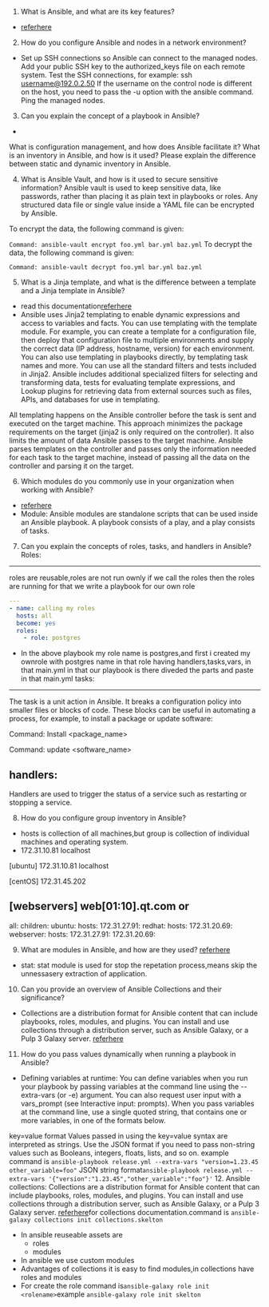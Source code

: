 1. What is Ansible, and what are its key features?
* [referhere](https://www.devopsschool.com/blog/what-are-the-key-features-and-specific-roles-of-ansible/)

2. How do you configure Ansible and nodes in a network environment?
* Set up SSH connections so Ansible can connect to the managed nodes. Add your public SSH key to the authorized_keys file on each remote system. Test the SSH connections, for example: ssh username@192.0.2.50 If the username on the control node is different on the host, you need to pass the -u option with the ansible command. Ping the managed nodes.

3. Can you explain the concept of a playbook in Ansible?
* 
What is configuration management, and how does Ansible facilitate it?
What is an inventory in Ansible, and how is it used?
Please explain the difference between static and dynamic inventory in Ansible.

4. What is Ansible Vault, and how is it used to secure sensitive information?
Ansible vault is used to keep sensitive data, like passwords, rather than placing it as plain text in playbooks or roles. Any structured data file or single value inside a YAML file can be encrypted by Ansible.

To encrypt the data, the following command is given:

``Command: ansible-vault encrypt foo.yml bar.yml baz.yml``
To decrypt the data,  the following command is given:

``Command: ansible-vault decrypt foo.yml bar.yml baz.yml``

5. What is a Jinja template, and what is the difference between a template and a Jinja template in Ansible?
* read this documentation[referhere](https://docs.ansible.com/ansible/latest/playbook_guide/playbooks_templating.html)
* Ansible uses Jinja2 templating to enable dynamic expressions and access to variables and facts. You can use templating with the template module. For example, you can create a template for a configuration file, then deploy that configuration file to multiple environments and supply the correct data (IP address, hostname, version) for each environment. You can also use templating in playbooks directly, by templating task names and more. You can use all the standard filters and tests included in Jinja2. Ansible includes additional specialized filters for selecting and transforming data, tests for evaluating template expressions, and Lookup plugins for retrieving data from external sources such as files, APIs, and databases for use in templating.

All templating happens on the Ansible controller before the task is sent and executed on the target machine. This approach minimizes the package requirements on the target (jinja2 is only required on the controller). It also limits the amount of data Ansible passes to the target machine. Ansible parses templates on the controller and passes only the information needed for each task to the target machine, instead of passing all the data on the controller and parsing it on the target.

6. Which modules do you commonly use in your organization when working with Ansible?
* [referhere](https://opensource.com/article/19/9/must-know-ansible-modules)
* Module: Ansible modules are standalone scripts that can be used inside an Ansible playbook. A playbook consists of a play, and a play consists of tasks. 

7. Can you explain the concepts of roles, tasks, and handlers in Ansible?
Roles:
------
roles are reusable,roles are not run ownly if we call the roles then the roles are running for that we write a playbook for our own role
```yml
---
- name: calling my roles
  hosts: all
  become: yes
  roles: 
    - role: postgres
```
* In the above playbook my role name is postgres,and first i created my ownrole with postgres name in that role having handlers,tasks,vars, in that main.yml in that our playbook is there diveded the parts and paste in that main.yml
tasks:
------
The task is a unit action in Ansible. It breaks a configuration policy into smaller files or blocks of code. These blocks can be useful in automating a process, for example, to install a package or update software:

Command: Install <package_name>

Command: update <software_name>

handlers:
---------
 Handlers are used to trigger the status of a service such as restarting or stopping a service.


8.  How do you configure group inventory in Ansible?
* hosts is collection of all machines,but group is collection of individual machines and operating system.
* 172.31.10.81
localhost

[ubuntu]
172.31.10.81
localhost

[centOS]
172.31.45.202

[webservers]
web[01:10].qt.com
or
---
all:
  children:
    ubuntu:
      hosts:
        172.31.27.91:
    redhat:
      hosts:
        172.31.20.69:
    webserver:
      hosts:
        172.31.27.91:
        172.31.20.69:

9. What are modules in Ansible, and how are they used?
[referhere](https://opensource.com/article/19/9/must-know-ansible-modules)
* stat: stat module is used for stop the repetation process,means skip the unnessasery extraction of application.

10.  Can you provide an overview of Ansible Collections and their significance?
* Collections are a distribution format for Ansible content that can include playbooks, roles, modules, and plugins. You can install and use collections through a distribution server, such as Ansible Galaxy, or a Pulp 3 Galaxy server.
[referhere](https://docs.ansible.com/ansible/latest/collections_guide/index.html)

11.  How do you pass values dynamically when running a playbook in Ansible?
* Defining variables at runtime:
You can define variables when you run your playbook by passing variables at the command line using the --extra-vars (or -e) argument. You can also request user input with a vars_prompt (see Interactive input: prompts). When you pass variables at the command line, use a single quoted string, that contains one or more variables, in one of the formats below.

key=value format
Values passed in using the key=value syntax are interpreted as strings. Use the JSON format if you need to pass non-string values such as Booleans, integers, floats, lists, and so on.
example command is ``ansible-playbook release.yml --extra-vars "version=1.23.45 other_variable=foo"``
JSON string format``ansible-playbook release.yml --extra-vars '{"version":"1.23.45","other_variable":"foo"}'``
12. Ansible collections: Collections are a distribution format for Ansible content that can include playbooks, roles, modules, and plugins. You can install and use collections through a distribution server, such as Ansible Galaxy, or a Pulp 3 Galaxy server.
[referhere](https://docs.ansible.com/ansible/latest/collections_guide/collections_installing.html#installing-a-collection-from-a-git-repository)for collections documentation.command is ``ansible-galaxy collections init collections.skelton``
* In ansible reuseable assets are 
    * roles
    * modules
* In ansible we use custom modules
* Advantages of collections it is easy to find modules,in collections have roles and modules
* For create the role command is``ansible-galaxy role init <rolename>``example ``ansible-galaxy role init skelton``
